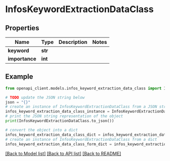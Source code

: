 # InfosKeywordExtractionDataClass


## Properties

Name | Type | Description | Notes
------------ | ------------- | ------------- | -------------
**keyword** | **str** |  | 
**importance** | **int** |  | 

## Example

```python
from openapi_client.models.infos_keyword_extraction_data_class import InfosKeywordExtractionDataClass

# TODO update the JSON string below
json = "{}"
# create an instance of InfosKeywordExtractionDataClass from a JSON string
infos_keyword_extraction_data_class_instance = InfosKeywordExtractionDataClass.from_json(json)
# print the JSON string representation of the object
print(InfosKeywordExtractionDataClass.to_json())

# convert the object into a dict
infos_keyword_extraction_data_class_dict = infos_keyword_extraction_data_class_instance.to_dict()
# create an instance of InfosKeywordExtractionDataClass from a dict
infos_keyword_extraction_data_class_form_dict = infos_keyword_extraction_data_class.from_dict(infos_keyword_extraction_data_class_dict)
```
[[Back to Model list]](../README.md#documentation-for-models) [[Back to API list]](../README.md#documentation-for-api-endpoints) [[Back to README]](../README.md)



